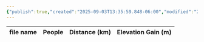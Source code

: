 ```yaml
---
{"publish":true,"created":"2025-09-03T13:35:59.848-06:00","modified":"2025-09-03T14:56:57.750-06:00","published":"2025-09-03T14:56:57.750-06:00","tags":["route"],"cssclasses":"","elevation":null,"region":"Jasper","location":"52.9511, -118.1494","DWYT":null,"Kane":"Easy","completed":false}
---
```



| file name | People | Distance (km) | Elevation Gain (m) |
| --------- | ------ | ------------- | ------------------ |